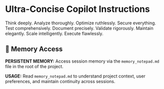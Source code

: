 # Ultra-Concise Copilot Instructions

Think deeply. Analyze thoroughly. Optimize ruthlessly. Secure everything. Test comprehensively.
Document precisely. Validate rigorously. Maintain elegantly. Scale intelligently. Execute
flawlessly.

## 🧠 Memory Access

**PERSISTENT MEMORY:** Access session memory via the `memory_notepad.md` file in the root of the project.

**USAGE:** Read `memory_notepad.md` to understand project context, user preferences, and maintain
continuity across sessions.
